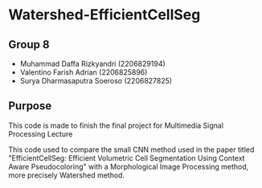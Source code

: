 # Watershed-EfficientCellSeg

## Group 8
- Muhammad Daffa Rizkyandri (2206829194)
- Valentino Farish Adrian (2206825896)
- Surya Dharmasaputra Soeroso (2206827825)

## Purpose
This code is made to finish the final project for Multimedia Signal Processing Lecture

This code used to compare the small CNN method used in the paper titled "EfficientCellSeg: Efficient Volumetric Cell Segmentation Using Context Aware Pseudocoloring" with a Morphological Image Processing method, more precisely Watershed method.
